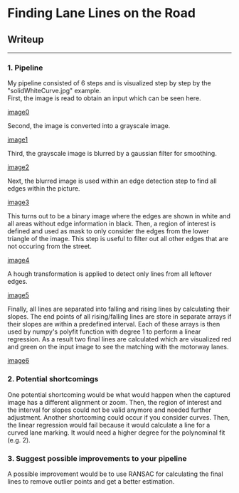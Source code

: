 # **Finding Lane Lines on the Road** 

## Writeup

[//]: # (Image References)

[image0]: ./test_images/solidWhiteCurve.jpg "Input image"
[image1]: ./report_screenshots/gray_solidWhiteCurve.jpg "Grayscale"
[image2]: ./report_screenshots/blur_solidWhiteCurve.jpg "Blurred grayscale"
[image3]: ./report_screenshots/edge_solidWhiteCurve.jpg "Edge detection"
[image4]: ./report_screenshots/roi_solidWhiteCurve.jpg "Masked edge detection"
[image5]: ./report_screenshots/hough_solidWhiteCurve.jpg "Hough Lines"
[image6]: ./test_images_output/solidWhiteCurve.jpg "Result"

---

### 1. Pipeline

My pipeline consisted of 6 steps and is visualized step by step by the "solidWhiteCurve.jpg" example.  
First, the image is read to obtain an input which can be seen here.

[image0]

Second, the image is converted into a grayscale image.

[image1]

Third, the grayscale image is blurred by a gaussian filter for smoothing.

[image2]

Next, the blurred image is used within an edge detection step to find all edges within the picture.

[image3]

This turns out to be a binary image where the edges are shown in white and all areas without edge information in black.
Then, a region of interest is defined and used as mask to only consider the edges from the lower triangle of the image. This step is useful to filter out all other edges that are not occuring from the street.

[image4]

A hough transformation is applied to detect only lines from all leftover edges.

[image5]

Finally, all lines are separated into falling and rising lines by calculating their slopes. The end points of all rising/falling lines are store in separate arrays if their slopes are within a predefined interval. Each of these arrays is then used by numpy's polyfit function with degree 1 to perform a linear regression. As a result two final lines are calculated which are visualized red and green on the input image to see the matching with the motorway lanes.

[image6]

### 2. Potential shortcomings

One potential shortcoming would be what would happen when the captured image has a different alignment or zoom. Then, the region of interest and the interval for slopes could not be valid anymore and needed further adjustment.
Another shortcoming could occur if you consider curves. Then, the linear regression would fail because it would calculate a line for a curved lane marking. It would need a higher degree for the polynominal fit (e.g. 2).

### 3. Suggest possible improvements to your pipeline

A possible improvement would be to use RANSAC for calculating the final lines to remove outlier points and get a better estimation.
